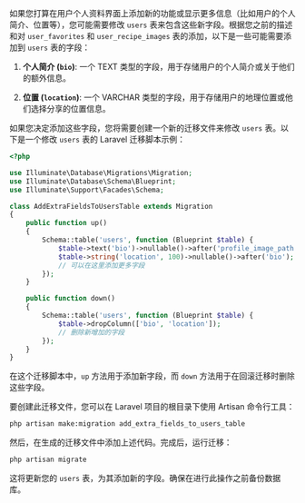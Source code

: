 如果您打算在用户个人资料界面上添加新的功能或显示更多信息（比如用户的个人简介、位置等），您可能需要修改 `users` 表来包含这些新字段。根据您之前的描述和对 `user_favorites` 和 `user_recipe_images` 表的添加，以下是一些可能需要添加到 `users` 表的字段：

1. **个人简介 (`bio`)**: 一个 TEXT 类型的字段，用于存储用户的个人简介或关于他们的额外信息。

2. **位置 (`location`)**: 一个 VARCHAR 类型的字段，用于存储用户的地理位置或他们选择分享的位置信息。

如果您决定添加这些字段，您将需要创建一个新的迁移文件来修改 `users` 表。以下是一个修改 `users` 表的 Laravel 迁移脚本示例：

```php
<?php

use Illuminate\Database\Migrations\Migration;
use Illuminate\Database\Schema\Blueprint;
use Illuminate\Support\Facades\Schema;

class AddExtraFieldsToUsersTable extends Migration
{
    public function up()
    {
        Schema::table('users', function (Blueprint $table) {
            $table->text('bio')->nullable()->after('profile_image_path');
            $table->string('location', 100)->nullable()->after('bio');
            // 可以在这里添加更多字段
        });
    }

    public function down()
    {
        Schema::table('users', function (Blueprint $table) {
            $table->dropColumn(['bio', 'location']);
            // 删除新增加的字段
        });
    }
}
```

在这个迁移脚本中，`up` 方法用于添加新字段，而 `down` 方法用于在回滚迁移时删除这些字段。

要创建此迁移文件，您可以在 Laravel 项目的根目录下使用 Artisan 命令行工具：

```bash
php artisan make:migration add_extra_fields_to_users_table
```

然后，在生成的迁移文件中添加上述代码。完成后，运行迁移：

```bash
php artisan migrate
```

这将更新您的 `users` 表，为其添加新的字段。确保在进行此操作之前备份数据库。